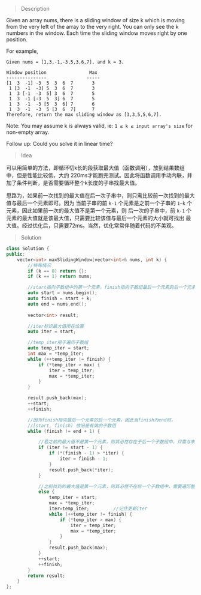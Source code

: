 > Description

Given an array nums, there is a sliding window of size k which is moving from the very left of the array to the very right. You can only see the k numbers in the window. Each time the sliding window moves right by one position.

For example,

```
Given nums = [1,3,-1,-3,5,3,6,7], and k = 3.

Window position                Max
---------------               -----
[1  3  -1] -3  5  3  6  7       3
 1 [3  -1  -3] 5  3  6  7       3
 1  3 [-1  -3  5] 3  6  7       5
 1  3  -1 [-3  5  3] 6  7       5
 1  3  -1  -3 [5  3  6] 7       6
 1  3  -1  -3  5 [3  6  7]      7
Therefore, return the max sliding window as [3,3,5,5,6,7].
```

Note: 
You may assume k is always valid, ie: `1 ≤ k ≤ input array's size` for non-empty array.

Follow up:
Could you solve it in linear time?

> Idea

可以用简单的方法，即循环切k长的段获取最大值（函数调用），放到结果数组中，但是性能比较低，大约
220ms才能跑完测试。因此将函数调用手动内联，并加了条件判断，是否需要循环整个k长度的子串找最大值。

思路为，如果前一次找到的最大值在后一次子串中，则只需比较前一次找到的最大值与最后一个元素即可。因为
当前子串的前 `k-1` 个元素是之前一个子串的 `1~k` 个元素，因此如果前一次的最大值不是第一个元素，则
后一次的子串中，前 `k-1` 个元素的最大值就是该最大值，只需要比较该值与最后一个元素的大小就可找出
最大值。经过优化后，只需要72ms。当然，优化常常伴随着代码的不美观。



> Solution

```C++
class Solution {
public:
	vector<int> maxSlidingWindow(vector<int>& nums, int k) {
        //特殊情况
		if (k == 0) return {};
		if (k == 1) return nums;

        //start指向子数组中的第一个元素，finish指向子数组最后一个元素的后一个元素
		auto start = nums.begin();
		auto finish = start + k;
		auto end = nums.end();
        
		vector<int> result;

        //iter标识最大值所在位置
		auto iter = start;

        //temp_iter用于遍历子数组
		auto temp_iter = start;
		int max = *temp_iter;
		while (++temp_iter != finish) {
			if (*temp_iter > max) {
				iter = temp_iter;
				max = *temp_iter;
			}
		}

		result.push_back(max);
		++start;
		++finish;

        //因为finish指向最后一个元素的后一个元素，因此当finish为end时，
        //[start, finish) 依旧是有效的子数组
		while (finish != end + 1) {

            //若之前的最大值不是第一个元素，则其必然存在于后一个子数组中，只需与末尾元素比较即可
			if (iter != start - 1) {
				if (*(finish - 1) > *iter) {
					iter = finish - 1;
				}
				result.push_back(*iter);
			}

            //之前找到的最大值是第一个元素，则其必然不在后一个子数组中，需要遍历整个子数组
			else {
				temp_iter = start;
				max = *temp_iter;
				iter=temp_iter;         //记住更新iter
				while (++temp_iter != finish) {
					if (*temp_iter > max) {
						iter = temp_iter;
						max = *temp_iter;
					}
				}
				result.push_back(max);
			}
			++start;
			++finish;
		}
		return result;
	}
};
```
